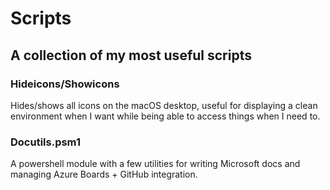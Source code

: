# Scripts
## A collection of my most useful scripts

### Hideicons/Showicons

Hides/shows all icons on the macOS desktop, useful for displaying a clean environment when I want while being
able to access things when I need to.

### Docutils.psm1

A powershell module with a few utilities for writing Microsoft docs and managing Azure Boards + GitHub integration.
